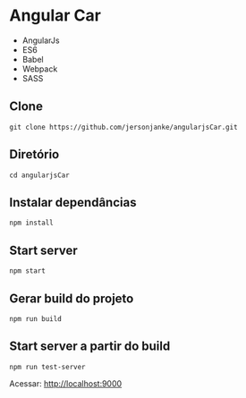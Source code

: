 # Angular Car

- AngularJs
- ES6
- Babel
- Webpack
- SASS

## Clone
```
git clone https://github.com/jersonjanke/angularjsCar.git
```
## Diretório
```
cd angularjsCar
```
## Instalar dependâncias 
```
npm install
```

## Start server 
```
npm start
```

## Gerar build do projeto
```
npm run build
```

## Start server a partir do build
```
npm run test-server
```

Acessar: [http://localhost:9000](http://localhost:9000)

